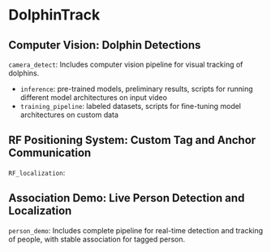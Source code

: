 # DolphinTrack

## Computer Vision: Dolphin Detections
`camera_detect`: Includes computer vision pipeline for visual tracking of dolphins. 
- `inference`: pre-trained models, preliminary results, scripts for running different model architectures on input video 
- `training_pipeline`: labeled datasets, scripts for fine-tuning model architectures on custom data 

## RF Positioning System: Custom Tag and Anchor Communication 
`RF_localization`: 

## Association Demo: Live Person Detection and Localization 
`person_demo`: Includes complete pipeline for real-time detection and tracking of people, with stable association for tagged person. 
